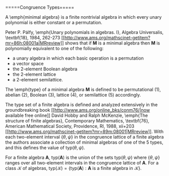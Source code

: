 =====Congruence Types=====

A \emph{minimal algebra} is a finite nontrivial algebra in which every unary polynomial is either constant
or a permutation. 

Peter P. Pálfy, \emph{Unary polynomials in algebras. I}, Algebra Universalis, \textbf{18}, 1984, 262-273 [[http://www.ams.org/mathscinet-getitem?mr=86h:08001a|MRreview]] shows that if $\mathbf{M}$ is a
minimal algebra then $\mathbf{M}$ is polynomially equivalent to one of the following: 

  * a unary algebra in which each basic operation is a permutation
  * a vector space
  * the 2-element Boolean algebra
  * the 2-element lattice
  * a 2-element semilattice. 

The \emph{type} of a minimal algebra $\mathbf{M}$ is defined
to be permutational (1), abelian (2), Boolean (3), lattice (4), or semilattice (5) accordingly. 

The type set of a finite algebra is defined and analyzed extensively in the groundbreaking book
[[http://www.ams.org/online_bks/conm76/|now available free online]]
David Hobby and Ralph McKenzie, \emph{The structure of finite algebras}, Contemporary Mathematics, \textbf{76}, American Mathematical Society, Providence, RI, 1988, xii+203 [[http://www.ams.org/mathscinet-getitem?mr=89m:08001|MRreview]].
With each two-element interval $\{\theta,\psi\}$ in the congruence lattice of a finite algebra the authors
associate a collection of minimal algebras of one of the 5 types, and this defines the value of $\mbox{typ}(\theta,\psi)$.

For a finite algebra $\mathbf{A}$, $\mbox{typ}(\mathbf{A})$ is the
union of the sets $\mbox{typ}(\theta,\psi)$ where $\{\theta,\psi\}$ ranges over all two-element intervals in the congruence lattice
of $\mathbf{A}$. For a class $\mathcal{K}$ of algebras, $\mbox{typ}(\mathcal{K}) = \{\mbox{typ}(\mathbf{A}): \mathbf{A} 
\mbox{ is a finite algebra in }\mathcal{K}\}$.
